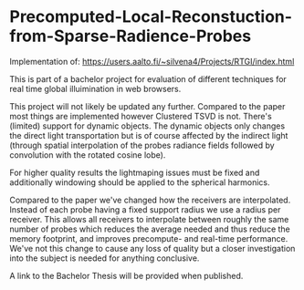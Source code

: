 # Precomputed-Local-Reconstuction-from-Sparse-Radience-Probes


Implementation of: https://users.aalto.fi/~silvena4/Projects/RTGI/index.html



This is part of a bachelor project for evaluation of different techniques for real time global illuimination in web browsers. 

This project will not likely be updated any further. Compared to the paper most things are implemented however Clustered TSVD is not. There's (limited) support for dynamic objects. The dynamic objects only changes the direct light transportation but is of course affected by the indirect light (through spatial interpolation of the probes radiance fields followed by convolution with the rotated cosine lobe). 

For higher quality results the lightmaping issues must be fixed and additionally windowing should be applied to the spherical harmonics.

Compared to the paper we've changed how the receivers are interpolated. Instead of each probe having a fixed support radius we use a radius per receiver. This allows all receivers to interpolate between roughly the same number of probes which reduces the average needed and thus reduce the memory footprint, and improves precompute- and real-time performance. We've not this change to cause any loss of quality but a closer investigation into the subject is needed for anything conclusive. 

A link to the Bachelor Thesis will be provided when published.

